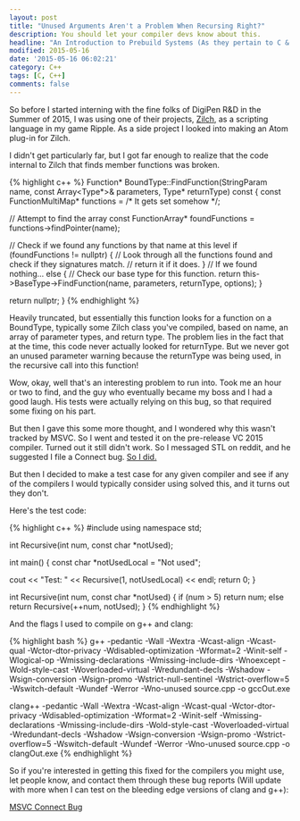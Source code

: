 ```yaml
---
layout: post
title: "Unused Arguments Aren't a Problem When Recursing Right?"
description: You should let your compiler devs know about this.
headline: "An Introduction to Prebuild Systems (As they pertain to C & C++)"
modified: 2015-05-16
date: '2015-05-16 06:02:21'
category: C++
tags: [C, C++]
comments: false
---
```


So before I started interning with the fine folks of DigiPen R&D in the Summer of 2015, I was using one of their projects, [Zilch](http://zilch.digipen.edu/home/), as a scripting language in my game Ripple. As a side project I looked into making an Atom plug-in for Zilch. 

I didn't get particularly far, but I got far enough to realize that the code internal to Zilch that finds member functions was broken. 

{% highlight c++ %}
Function* BoundType::FindFunction(StringParam name, const Array<Type*>& parameters, Type* returnType) const
{
  const FunctionMultiMap* functions = /* It gets set somehow */;

  // Attempt to find the array
  const FunctionArray* foundFunctions = functions->findPointer(name);

  // Check if we found any functions by that name at this level
  if (foundFunctions != nullptr)
  {
    // Look through all the functions found and check if they signatures match.
    // return it if it does.
  }
  // If we found nothing...
  else
  {
    // Check our base type for this function.
    return this->BaseType->FindFunction(name, parameters, returnType, options);
  }

  return nullptr;
}
{% endhighlight %}

Heavily truncated, but essentially this function looks for a function on a BoundType, typically some Zilch class you've compiled, based on name, an array of parameter types, and return type. The problem lies in the fact that at the time, this code never actually looked for returnType. But we never got an unused parameter warning because the returnType was being used, in the recursive call into this function!

Wow, okay, well that's an interesting problem to run into. Took me an hour or two to find, and the guy who eventually became my boss and I had a good laugh. His tests were actually relying on this bug, so that required some fixing on his part.

But then I gave this some more thought, and I wondered why this wasn't tracked by MSVC. So I went and tested it on the pre-release VC 2015 compiler. Turned out it still didn't work. So I messaged STL on reddit, and he suggested I file a Connect bug. [So I did.](https://connect.microsoft.com/VisualStudio/feedback/details/1189216)

But then I decided to make a test case for any given compiler and see if any of the compilers I would typically consider using solved this, and it turns out they don't.

Here's the test code: 

{% highlight c++ %}
#include <iostream>
using namespace std;


int Recursive(int num, const char *notUsed);

int main()
{
  const char *notUsedLocal = "Not used";

  cout << "Test: "
    << Recursive(1, notUsedLocal)
    << endl;
  return 0;
}

int Recursive(int num, const char *notUsed) 
{
  if (num > 5)
    return num;
  else
    return Recursive(++num, notUsed);
}
{% endhighlight %}

And the flags I used to compile on g++ and clang:


{% highlight bash %}
g++ -pedantic -Wall -Wextra -Wcast-align -Wcast-qual -Wctor-dtor-privacy -Wdisabled-optimization -Wformat=2 -Winit-self -Wlogical-op -Wmissing-declarations -Wmissing-include-dirs -Wnoexcept -Wold-style-cast -Woverloaded-virtual -Wredundant-decls -Wshadow -Wsign-conversion -Wsign-promo -Wstrict-null-sentinel -Wstrict-overflow=5 -Wswitch-default -Wundef -Werror -Wno-unused source.cpp -o gccOut.exe


clang++ -pedantic -Wall -Wextra -Wcast-align -Wcast-qual -Wctor-dtor-privacy -Wdisabled-optimization -Wformat=2 -Winit-self -Wmissing-declarations -Wmissing-include-dirs -Wold-style-cast -Woverloaded-virtual -Wredundant-decls -Wshadow -Wsign-conversion -Wsign-promo -Wstrict-overflow=5 -Wswitch-default -Wundef -Werror -Wno-unused source.cpp -o clangOut.exe
{% endhighlight %}

So if you're interested in getting this fixed for the compilers you might use, let people know, and contact them through these bug reports (Will update with more when I can test on the bleeding edge versions of clang and g++):

[MSVC Connect Bug](https://connect.microsoft.com/VisualStudio/feedback/details/1189216)

